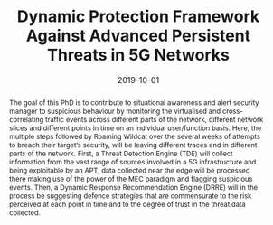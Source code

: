 ---
title: "Dynamic Protection Framework Against Advanced Persistent Threats in 5G Networks"
abstract: "The goal of this PhD is to contribute to situational awareness and alert security manager to suspicious behaviour by monitoring the virtualised and cross-correlating traffic events across different parts of the network, different network slices and different points in time on an individual user/function basis. Here, the multiple steps followed by Roaming Wildcat over the several weeks of attempts to breach their target’s security, will be leaving different traces and in different parts of the network. First, a Threat Detection Engine (TDE) will collect information from the vast range of sources involved in a 5G infrastructure and being exploitable by an APT, data collected near the edge will be processed there making use of the power of the MEC paradigm and flagging suspicious events. Then, a Dynamic Response Recommendation Engine (DRRE) will in the process be suggesting defence strategies that are commensurate to the risk perceived at each point in time and to the degree of trust in the threat data collected."
collection: projects
permalink: /project/ncscphd
date: 2019-10-01
citation: '<b>Role</b>: P.I., University of Surrey.<br>
<b>Research topics:</b> 5G security, threat modelling.<br>
<b>Team members:</b> Kokulan Natkunam, Dr Sakshyam Panda.<br> 
<b>Funder:</b> <a href="https://www.ncsc.gov.uk">National Cyber Security Centre</a> (NCSC). <br>
<i class="fas fa-fw fa-link zoom" aria-hidden="true"></i><a href = "https://www.surrey.ac.uk/fees-and-funding/studentships/dynamic-protection-framework-against-advanced-persistent-threats-5g">project website</a>'
---